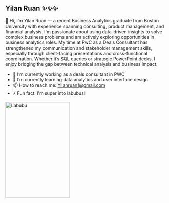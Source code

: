 ## Yilan Ruan ✨✨✨
👋 Hi, I’m Yilan Ruan — a recent Business Analytics graduate from Boston University with experience spanning consulting, product management, and financial analysis. I'm passionate about using data-driven insights to solve complex business problems and am actively exploring opportunities in business analytics roles. My time at PwC as a Deals Consultant has strengthened my communication and stakeholder management skills, especially through client-facing presentations and cross-functional coordination. Whether it’s SQL queries or strategic PowerPoint decks, I enjoy bridging the gap between technical analysis and business impact.

- 🔭 I’m currently working as a deals consultant in PWC
- 🌱 I’m currently learning data analytics and user interface design 
- 📫 How to reach me: Yilanruan1@gmail.com
- ⚡ Fun fact: I'm super into labubus!!
 <img src="https://dolls.moe/cdn/shop/files/original-labubu-have-a-seat-dodo-secret-277047.jpg?v=1744111194" alt="Labubu" width="200" height="300">
<!--
**YilanRuan/YilanRuan** is a ✨ _special_ ✨ repository because its `README.md` (this file) appears on your GitHub profile.

Here are some ideas to get you started:

- 🔭 I’m currently working on ...
- 🌱 I’m currently learning ...
- 👯 I’m looking to collaborate on ...
- 🤔 I’m looking for help with ...
- 💬 Ask me about ...
- 📫 How to reach me: ...
- 😄 Pronouns: ...
- ⚡ Fun fact: ...
-->
